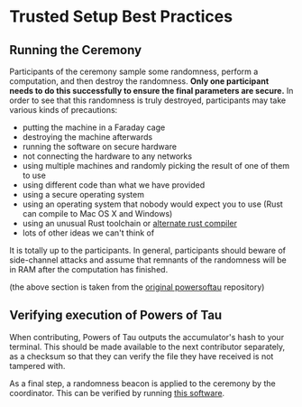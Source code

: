 # Trusted Setup Best Practices

## Running the Ceremony

Participants of the ceremony sample some randomness, perform a computation, and then destroy the randomness. **Only one participant needs to do this successfully to ensure the final parameters are secure.** In order to see that this randomness is truly destroyed, participants may take various kinds of precautions:

* putting the machine in a Faraday cage
* destroying the machine afterwards
* running the software on secure hardware
* not connecting the hardware to any networks
* using multiple machines and randomly picking the result of one of them to use
* using different code than what we have provided
* using a secure operating system
* using an operating system that nobody would expect you to use (Rust can compile to Mac OS X and Windows)
* using an unusual Rust toolchain or [alternate rust compiler](https://github.com/thepowersgang/mrustc)
* lots of other ideas we can't think of

It is totally up to the participants. In general, participants should beware of side-channel attacks and assume that remnants of the randomness will be in RAM after the computation has finished.

(the above section is taken from the [original powersoftau](https://github.com/ebfull/powersoftau) repository)

## Verifying execution of Powers of Tau

When contributing, Powers of Tau outputs the accumulator's hash to your terminal. This should be made available to the next contributor separately, as a checksum so that they can verify the file they have received is not tampered with.

As a final step, a randomness beacon is applied to the ceremony by the coordinator. This can be verified by running [this software](https://github.com/plutomonkey/verify-beacon/).